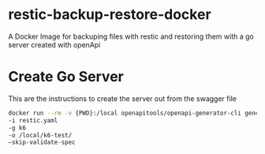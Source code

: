 # restic-backup-restore-docker
A Docker Image for backuping files with restic and restoring them with a go server created with openApi

# Create Go Server
This are the instructions to create the server out from the swagger file

```BASH
docker run --rm -v {PWD}:/local openapitools/openapi-generator-cli generate
-i restic.yaml
-g k6
-o /local/k6-test/
–skip-validate-spec
```